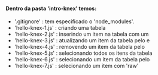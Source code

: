 #### Dentro da pasta 'intro-knex' temos:
 * '.gitignore' : tem especificado o 'node_modules'.
 * 'hello-knex-1.js' : criando uma tabela
 * 'hello-knex-2.js' : inserindo um item na tabela com um <nome>
 * 'hello-knex-3.js' : atualizando um item da tabela pelo <id> e <nome>
 * 'hello-knex-4.js' : removendo um item da tabela pelo <id>
 * 'hello-knex-5.js' : selecionando todos os itens da tabela
 * 'hello-knex-6.js' : selecionando um item da tabela pelo <id>
 * 'hello-knex-7.js' : selecionando um item com 'raw'
